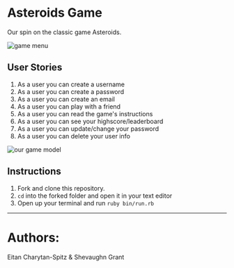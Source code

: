 # Asteroids Game

Our spin on the classic game Asteroids.

![game menu](https://i.imgur.com/Dguu43d.png)

## User Stories

1. As a user you can create a username
2. As a user you can create a password
3. As a user you can create an email
4. As a user you can play with a friend
5. As a user you can read the game's instructions
6. As a user you can see your highscore/leaderboard
7. As a user you can update/change your password
8. As a user you can delete your user info

![our game model](https://i.imgur.com/0E58aZv.png)


## Instructions

1. Fork and clone this repository.
2. `cd` into the forked folder and open it in your text editor
3. Open up your terminal and run `ruby bin/run.rb`

---
# Authors:

Eitan Charytan-Spitz & Shevaughn Grant
